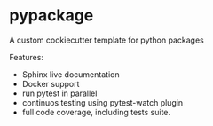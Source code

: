 # pypackage

A custom cookiecutter template for python packages

Features:

- Sphinx live documentation
- Docker support
- run pytest in parallel
- continuos testing using pytest-watch plugin
- full code coverage, including tests suite.


